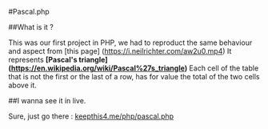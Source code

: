 #Pascal.php

##What is it ?

This was our first project in PHP, we had to reproduct the same behaviour and aspect from [this page] (https://i.neilrichter.com/aw2u0.mp4)
It represents **[Pascal's triangle] (https://en.wikipedia.org/wiki/Pascal%27s_triangle)** Each cell of the table that is not the first or the last of a row, has for value the total of the two cells above it. 

##I wanna see it in live.

Sure, just go there : [keepthis4.me/php/pascal.php](http://keepthis4.me/php/pascal.php)
